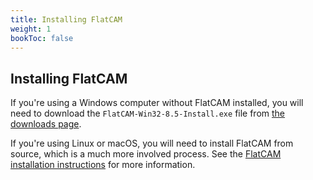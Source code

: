 ```yaml
---
title: Installing FlatCAM
weight: 1
bookToc: false
---
```


## Installing FlatCAM

If you're using a Windows computer without FlatCAM installed, you will need to download the `FlatCAM-Win32-8.5-Install.exe` file from [the downloads page](https://bitbucket.org/jpcgt/flatcam/downloads/).

If you're using Linux or macOS, you will need to install FlatCAM from source, which is a much more involved process. See the [FlatCAM installation instructions](http://flatcam.org/manual/installation.html) for more information.
